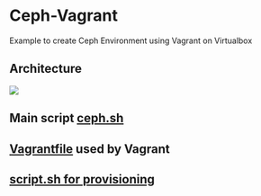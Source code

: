 # Ceph-Vagrant
Example to create Ceph Environment using Vagrant on Virtualbox

## Architecture
<img src="ceph on vagrant">

## Main script <a href=ceph.sh>ceph.sh</a>
## <a href=Vagrantfile>Vagrantfile</a> used by Vagrant
## <a href=script.sh>script.sh for provisioning</a>
